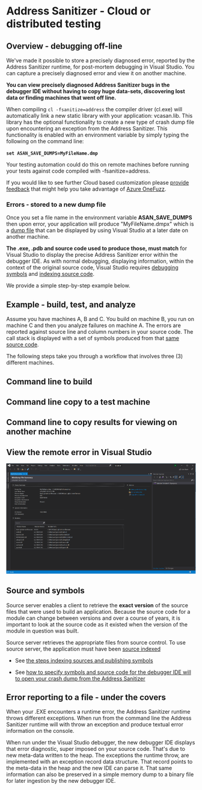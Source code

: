 # Address Sanitizer - Cloud or distributed testing

## Overview - debugging off-line

We've made it possible to store a precisely diagnosed error, reported by the Address Sanitizer runtime, for post-mortem debugging in Visual Studio. You can capture a precisely diagnosed error and view it on another machine. 

**You can view precisely diagnosed Address Sanitizer bugs in the debugger IDE without having to copy huge data-sets, discovering lost data or finding machines that went off line.**

When compiling `cl -fsanitize=address` the compiler driver (cl.exe) will automatically link a new static library with your application: vcasan.lib. This library has the optional functionality to create a new type of crash dump file upon encountering an exception from the Address Sanitizer. This functionality is enabled with an environment variable by simply typing the following on the command line: 

**`set ASAN_SAVE_DUMPS=MyFileName.dmp`**

Your testing automation could do this on remote machines before running your tests against code compiled with -fsanitize=address.

If you would like to see further Cloud based customization please [provide feedback](https://aka.ms/feedback/suggest?space=62) that might help you take advantage of [Azure OneFuzz](https://www.microsoft.com/security/blog/2020/09/15/microsoft-onefuzz-framework-open-source-developer-tool-fix-bugs/).

### Errors - stored to a new dump file

Once you set a file name in the environment variable **ASAN_SAVE_DUMPS** then upon error, your application will produce "MyFileName.dmpx" which is a [dump file](https://docs.microsoft.com/en-us/previous-versions/windows/desktop/proc_snap/export-a-process-snapshot-to-a-file) that can be displayed by using Visual Studio at a later date on another machine.

**The .exe, .pdb and source code used to produce those, must match** for Visual Studio to display the precise Address Sanitizer error within the debugger IDE. As with normal debugging, displaying information, within the context of the original source code, Visual Studio requires [debugging symbols](https://docs.microsoft.com/en-us/windows/win32/dxtecharts/debugging-with-symbols) and [indexing source code](https://docs.microsoft.com/en-us/windows-hardware/drivers/debugger/source-indexing). 

We provide a simple step-by-step example below.

## Example - build, test, and analyze

Assume you have machines A, B and C. You build on machine B, you run on machine C and then you analyze failures on machine A. The errors are reported against source line and column numbers in your source code. The call stack is displayed with a set of symbols produced from that [same source code](#Source-and-symbols).

The following steps take you through a workflow that involves three (3) different machines.

## Command line to build

## Command line copy to a test machine

## Command line to copy results for viewing on another machine

## View the remote error in Visual Studio

![snapshot](.\MEDIA\asan-DMP-file-open.PNG)

## Source and symbols

Source server enables a client to retrieve the **exact version** of the source files that were used to build an application. Because the source code for a module can change between versions and over a course of years, it is important to look at the source code as it existed when the version of the module in question was built.

Source server retrieves the appropriate files from source control. To use source server, the application must have been [source indexed](https://docs.microsoft.com/en-us/windows/win32/debug/source-server-and-source-indexing) 

- See [the steps indexing sources and publishing symbols](https://docs.microsoft.com/en-us/azure/devops/pipelines/tasks/build/index-sources-publish-symbols?view=azure-devops)

 - See [how to specify symbols and source code for the debugger IDE will to open  your crash dump from the Address Sanitizer](https://docs.microsoft.com/en-us/visualstudio/debugger/specify-symbol-dot-pdb-and-source-files-in-the-visual-studio-debugger?view=vs-2019)


## Error reporting to a file - under the covers

When your .EXE encounters a runtime error, the Address Sanitizer runtime throws different exceptions. When run from the command line the Address Sanitizer runtime will with throw an exception and produce textual error information on the console.

When run under the Visual Studio debugger, the new debugger IDE displays that error diagnostic, super imposed on your source code. That's due to new meta-data written to the heap. The exceptions the runtime throw, are implemented with an exception record data structure. That record points to the meta-data in the heap and the new IDE can parse it. That same information can also be preserved in a simple memory dump to a binary file for later ingestion by the new debugger IDE.


